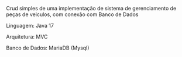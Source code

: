 Crud simples de uma implementação de sistema de gerenciamento de peças de veiculos, com conexão com Banco de Dados

Linguagem: Java 17

Arquitetura: MVC

Banco de Dados: MariaDB (Mysql)
